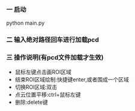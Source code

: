 ### 一 启动

python main.py

### 二 输入绝对路径回车进行加载pcd

### 三 操作说明(有pcd文件加载才生效)

- 鼠标左键点击画ROI区域
- 结束ROI区域绘制:快捷键enter,或者围成一个区域
- 切换ROI区域:双击
- 点云位置平移:ctrl+鼠标左键
- 删除:delete键